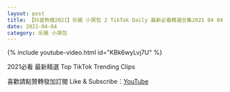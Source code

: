 ```yaml
---
layout: post
title: 【抖音熱搜2021】乐嫣 小哭包 2 TikTok Daily 最新必看精選合集2021 04 04
date: 2021-04-04
category: 乐嫣 小哭包
---
```


{% include youtube-video.html id="KBk6wyLvj7U" %}

2021必看 最新精選 Top TikTok Trending Clips

喜歡請點贊轉發加訂閱 Like & Subscribe：[YouTube](https://www.youtube.com/channel/UCAoR7VcanIPd04uEq_GIylA/videos)

